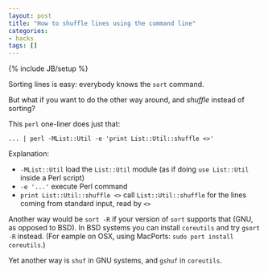 ```yaml
---
layout: post
title: "How to shuffle lines using the command line"
categories:
- hacks
tags: []
---
```

{% include JB/setup %}

Sorting lines is easy: everybody knows the `sort` command.

But what if you want to do the other way around,
and *shuffle* instead of sorting?

This `perl` one-liner does just that:

    ... | perl -MList::Util -e 'print List::Util::shuffle <>'

Explanation:

- `-MList::Util` load the `List::Util` module (as if doing `use List::Util` inside a Perl script)
- `-e '...'` execute Perl command
- `print List::Util::shuffle <>` call `List::Util::shuffle` for the lines coming from standard input, read by `<>`

Another way would be `sort -R` if your version of `sort` supports that (GNU, as opposed to BSD).
In BSD systems you can install `coreutils` and try `gsort -R` instead.
(For eample on OSX, using MacPorts: `sudo port install coreutils`.)

Yet another way is `shuf` in GNU systems,
and `gshuf` in `coreutils`.
